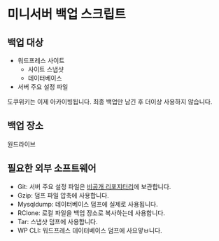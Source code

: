 # 미니서버 백업 스크립트

## 백업 대상 
- 워드프레스 사이트
  - 사이트 스냅샷
  - 데이터베이스
- 서버 주요 설정 파일

도쿠위키는 이제 아카이빙됩니다. 최종 백업만 남긴 후 더이상 사용하지 않습니다.

## 백업 장소
원드라이브

## 필요한 외부 소프트웨어
- Git: 서버 주요 설정 파일은 [비공개 리포지터리](git@github.com:chwnam/ms-configs.git)에 보관합니다.
- Gzip: 덤프 파일 압축에 사용합니다. 
- Mysqldump: 데이터베이스 덤프에 실제로 사용됩니다.
- RClone: 로컬 파일을 백업 장소로 복사하는데 사용합니다.
- Tar: 스냅샷 덤프에 사용합니다.
- WP CLI: 워드프레스 데이터베이스 덤프에 사요앟ㅂ니다.
